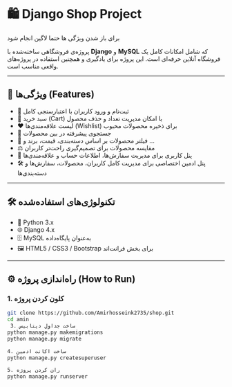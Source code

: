 # 🛍️ Django Shop Project

برای باز شدن ویژگی ها حتما لاگین انجام شود 

پروژه‌ی فروشگاهی ساخته‌شده با **Django** و **MySQL** که شامل امکانات کامل یک فروشگاه آنلاین حرفه‌ای است. این پروژه برای یادگیری و همچنین استفاده در پروژه‌های واقعی مناسب است.

---

## 🚀 ویژگی‌ها (Features)

- 🔐 ثبت‌نام و ورود کاربران با اعتبارسنجی کامل  
- 🛒 سبد خرید (Cart) با امکان مدیریت تعداد و حذف محصول  
- ❤️ لیست علاقه‌مندی‌ها (Wishlist) برای ذخیره محصولات محبوب  
- 🔎 جستجوی پیشرفته در بین محصولات  
- 🧰 فیلتر محصولات بر اساس دسته‌بندی، قیمت، برند و …  
- ⚖️ مقایسه محصولات برای تصمیم‌گیری راحت‌تر کاربران  
- 👤 پنل کاربری برای مدیریت سفارش‌ها، اطلاعات حساب و علاقه‌مندی‌ها  
- 🛠️ پنل ادمین اختصاصی برای مدیریت کامل کاربران، محصولات، سفارش‌ها و دسته‌بندی‌ها  

---

## 🛠️ تکنولوژی‌های استفاده‌شده

- 🐍 Python 3.x  
- 🌐 Django 4.x  
- 🗄️ MySQL به‌عنوان پایگاه‌داده  
- 🖼️ HTML5 / CSS3 / Bootstrap برای بخش فرانت‌اند  

---

## ⚙️ راه‌اندازی پروژه (How to Run)

### 1. کلون کردن پروژه  
```bash
git clone https://github.com/Amirhosseink2735/shop.git
cd amin
 3. ساخت جداول دیتابیس
python manage.py makemigrations
python manage.py migrate

4. ساخت اکانت ادمین
python manage.py createsuperuser

5. ران کردن پروژه
python manage.py runserver




